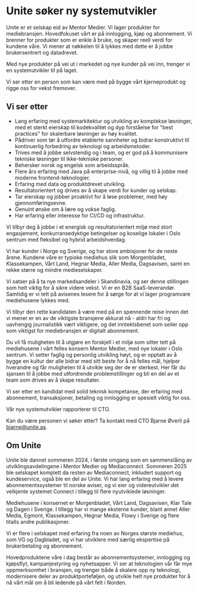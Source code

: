 # Unite søker ny systemutvikler

Unite er et selskap eid av Mentor Medier. Vi lager produkter for mediebransjen. Hovedfokuset vårt er på innlogging, kjøp og abonnement. Vi brenner for produkter som er enkle å bruke, og skaper reell verdi for kundene våre. Vi mener at nøkkelen til å lykkes med dette er å jobbe brukersentrert og datadrevet.

Med nye produkter på vei ut i markedet og nye kunder på vei inn, trenger vi en systemutvikler til på laget.

Vi ser etter en person som kan være med på bygge vårt kjerneprodukt og rigge oss for vekst fremover.

## Vi ser etter

- Lang erfaring med systemarkitektur og utvikling av komplekse løsninger, med et sterkt eierskap til kodekvalitet og dyp forståelse for "best practices" for skalerbare løsninger av høy kvalitet.
- Pådriver som tør å utfordre etablerte sannheter og bidrar konstruktivt til kontinuerlig forbedring av teknologi og arbeidsmetoder.
- Trives med å jobbe selvstendig og i team, og er god på å kommunisere tekniske løsninger til ikke-tekniske personer.
- Behersker norsk og engelsk som arbeidsspråk.
- Flere års erfaring med Java på enterprise-nivå, og villig til å jobbe med moderne frontend-teknologier.
- Erfaring med data og produktdrevet utvikling.
- Resultatorientert og drives av å skape verdi for kunder og selskap.
- Tar eierskap og jobber proaktivt for å løse problemer, med høy gjennomføringsevne.
- Genuint ønske om å lære og vokse faglig.
- Har erfaring eller interesse for CI/CD og infrastruktur.

Vi tilbyr deg å jobbe i et energisk og resultatorientert miljø med stort engasjement, konkurransedyktige betingelser og koselige lokaler i Oslo sentrum med fleksibel og hybrid arbeidshverdag.

Vi har kunder i Norge og Sverige, og har store ambisjoner for de neste årene. Kundene våre er typiske mediehus slik som Morgenbladet, Klassekampen, Vårt Land, Hegnar Media, Aller Media, Dagsavisen, samt en rekke større og mindre medieselskaper.

Vi satser på å ta nye markedsandeler i Skandinavia, og ser denne stillingen som helt viktig for å sikre videre vekst. Vi er en B2B SaaS-leverandør. Samtidig er vi tett på avisenes lesere for å sørge for at vi lager programvare mediehusene lykkes med.

Vi tilbyr den rette kandidaten å være med på en spennende reise innen det vi mener er en av de viktigste bransjene akkurat nå - aldri har fri og uavhengig journalistikk vært viktigere, og det inntektsbenet som seiler opp som viktigst for mediebransjen er digitalt abonnement.

Du vil få muligheten til å utgjøre en forskjell i et miljø som sitter tett på mediehusene i vårt felles konsern Mentor Medier, med nye lokaler i Oslo sentrum. Vi setter faglig og personlig utvikling høyt, og er opptatt av å bygge en kultur der alle bidrar med sitt beste for å nå felles mål, hjelper hverandre og får muligheten til å utvikle seg der de er sterkest. Her får du sjansen til å jobbe med utfordrende problemstillinger og bli en del av et team som drives av å skape resultater.

Vi ser etter en kandidat med solid teknisk kompetanse, der erfaring med abonnement, transaksjoner, betaling og innlogging er spesielt viktig for oss.

Vår nye systemutvikler rapporterer til CTO.

Kan du være personen vi søker etter? Ta kontakt med CTO Bjarne Øverli på <bjarne@unite.as>.

## Om Unite

Unite ble dannet sommeren 2024, i første omgang som en sammenslåing av utviklingsavdelingene i Mentor Medier og Mediaconnect. Sommeren 2025 ble selskapet komplett da resten av Mediaconnect, inkludert support og kundeservice, også ble en del av Unite. Vi har lang erfaring med å levere abonnementssystemer til norske aviser, og vi eier og videreutvikler det velkjente systemet Connect i tillegg til flere nyutviklede løsninger.

Mediehusene i konsernet er Morgenbladet, Vårt Land, Dagsavisen, Klar Tale og Dagen i Sverige. I tillegg har vi mange eksterne kunder, blant annet Aller Media, Egmont, Klassekampen, Hegnar Media, Flowy i Sverige og flere titalls andre publikasjoner.

Vi er flere i selskapet med erfaring fra noen av Norges største mediehus, som VG og Dagbladet, og vi har utviklere med særlig ekspertise på brukerbetaling og abonnement.

Hovedproduktene våre i dag består av abonnementsystemer, innlogging og kjøpsflyt, kampanjestyring og nyhetsapper. Vi ser at teknologien vår får mye oppmerksomhet i bransjen, og trenger både å skalere opp ny teknologi, modernisere deler av produktporteføljen, og utvikle helt nye produkter for å nå vårt mål om å bli ledende på vårt felt i Norden.
